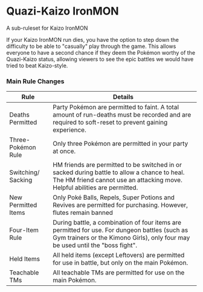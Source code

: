 # Quazi-Kaizo IronMON
A sub-ruleset for Kaizo IronMON

If your Kaizo IronMON run dies, you have the option to step down the difficulty to be able to "casually" play through the game. This allows everyone to have a second chance if they deem the Pokémon worthy of the Quazi-Kaizo status, allowing viewers to see the epic battles we would have tried to beat Kaizo-style.

### Main Rule Changes
| Rule                        | Details                                                                                                                                                                                      |
|-----------------------------|----------------------------------------------------------------------------------------------------------------------------------------------------------------------------------------------|
| Deaths Permitted            | Party Pokémon are permitted to faint. A total amount of run-deaths must be recorded and are required to soft-reset to prevent gaining experience.                                            |
| Three-Pokémon Rule          | Only three Pokémon are permitted in your party at once.                                                                                                                                      |
| Switching/ Sacking          | HM friends are permitted to be switched in or sacked during battle to allow a chance to heal. The HM friend cannot use an attacking move. Helpful abilities are permitted.                   |
| New Permitted Items         | Only Poké Balls, Repels, Super Potions and Revives are permitted for purchasing. However, flutes remain banned                                                                               |
| Four-Item Rule              | During battle, a combination of four items are permitted for use. For dungeon battles (such as Gym trainers or the Kimono Girls), only four may be used until the "boss fight".              |
| Held Items                  | All held items (except Leftovers) are permitted for use in battle, but only on the main Pokémon.                                                                                             |
| Teachable TMs               | All teachable TMs are permitted for use on the main Pokémon.                                                                                                                                 |
